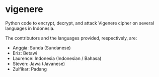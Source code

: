 # vigenere
Python code to encrypt, decrypt, and attack Vigenere cipher on several languages in Indonesia.

The contributors and the languages provided, respectively, are:
- Anggia: Sunda (Sundanese)
- Eriz: Betawi 
- Laurence: Indonesia (Indonesian / Bahasa)
- Steven: Jawa (Javanese)
- Zulfikar: Padang
